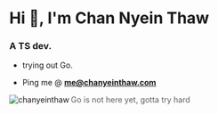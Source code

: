<h1>Hi 👋, I'm Chan Nyein Thaw</h1>
<h3>A TS dev.</h3>


- trying out Go.

- Ping me @ **me@chanyeinthaw.com**

<p><img align="left" src="https://github-readme-stats.vercel.app/api/top-langs?username=chanyeinthaw&show_icons=true&locale=en&layout=compact" alt="chanyeinthaw" /></p>

> Go is not here yet, gotta try hard
